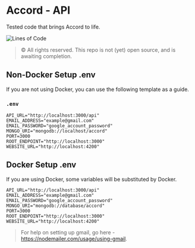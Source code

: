 # Accord - API

Tested code that brings Accord to life.

![Lines of Code](https://img.shields.io/tokei/lines/github/d-clone/API?color=46828d&style=for-the-badge)

> © All rights reserved. This repo is not (yet) open source, and is awaiting completion.

## Non-Docker Setup .env

If you are not using Docker, you can use the following template as a guide.

### `.env`

```.env
API_URL="http://localhost:3000/api"
EMAIL_ADDRESS="example@gmail.com"
EMAIL_PASSWORD="google_account_password"
MONGO_URI="mongodb://localhost/accord"
PORT=3000
ROOT_ENDPOINT="http://localhost:3000"
WEBSITE_URL="http://localhost:4200"
```

## Docker Setup .env

If you are using Docker, some variables will be substituted by Docker.

```.env
API_URL="http://localhost:3000/api"
EMAIL_ADDRESS="example@gmail.com"
EMAIL_PASSWORD="google_account_password"
MONGO_URI="mongodb://database/accord"
PORT=3000
ROOT_ENDPOINT="http://localhost:3000"
WEBSITE_URL="http://localhost:4200"
```

> For help on setting up gmail, go here - https://nodemailer.com/usage/using-gmail.
